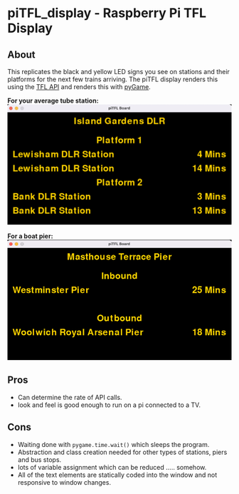 # piTFL_display - Raspberry Pi TFL Display

## About
This replicates the black and yellow LED signs you see on stations and their platforms for the next few trains arriving. The piTFL display renders this using the [TFL API](https://api.tfl.gov.uk) and renders this with [pyGame](https://www.pygame.org/news). 

**For your average tube station:**
![piTFL Tube Display Board](./media/island_gardens.png)

**For a boat pier:**
![piTFL River-Bus Display Board](./media/masthouse_terrace.png)


## Pros
 - Can determine the rate of API calls.
 - look and feel is good enough to run on a pi connected to a TV.

## Cons
 - Waiting done with `pygame.time.wait()` which sleeps the program.
 - Abstraction and class creation needed for other types of stations, piers and bus stops. 
 - lots of variable assignment which can be reduced ..... somehow.
 - All of the text elements are statically coded into the window and not responsive to window changes. 
